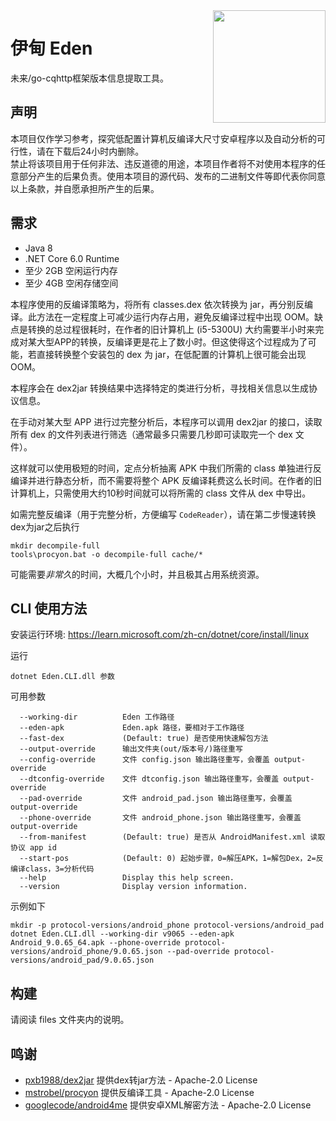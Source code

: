 <img align="right" src="docs/eden.png" width="180"/>

# 伊甸 Eden

未来/go-cqhttp框架版本信息提取工具。

## 声明

本项目仅作学习参考，探究低配置计算机反编译大尺寸安卓程序以及自动分析的可行性，请在下载后24小时内删除。  
禁止将该项目用于任何非法、违反道德的用途，本项目作者将不对使用本程序的任意部分产生的后果负责。使用本项目的源代码、发布的二进制文件等即代表你同意以上条款，并自愿承担所产生的后果。

## 需求

* Java 8
* .NET Core 6.0 Runtime
* 至少 2GB 空闲运行内存
* 至少 4GB 空闲存储空间

本程序使用的反编译策略为，将所有 classes.dex 依次转换为 jar，再分别反编译。此方法在一定程度上可减少运行内存占用，避免反编译过程中出现 OOM。缺点是转换的总过程很耗时，在作者的旧计算机上 (i5-5300U) 大约需要半小时来完成对某大型APP的转换，反编译更是花上了数小时。但这使得这个过程成为了可能，若直接转换整个安装包的 dex 为 jar，在低配置的计算机上很可能会出现 OOM。

本程序会在 dex2jar 转换结果中选择特定的类进行分析，寻找相关信息以生成协议信息。

在手动对某大型 APP 进行过完整分析后，本程序可以调用 dex2jar 的接口，读取所有 dex 的文件列表进行筛选（通常最多只需要几秒即可读取完一个 dex 文件）。

这样就可以使用极短的时间，定点分析抽离 APK 中我们所需的 class 单独进行反编译并进行静态分析，而不需要将整个 APK 反编译耗费这么长时间。在作者的旧计算机上，只需使用大约10秒时间就可以将所需的 class 文件从 dex 中导出。

如需完整反编译（用于完整分析，方便编写 `CodeReader`），请在第二步慢速转换dex为jar之后执行
```shell
mkdir decompile-full
tools\procyon.bat -o decompile-full cache/*
```
可能需要*非常久*的时间，大概几个小时，并且极其占用系统资源。

## CLI 使用方法

安装运行环境: https://learn.microsoft.com/zh-cn/dotnet/core/install/linux

运行
```shell
dotnet Eden.CLI.dll 参数
```
可用参数
```shell
  --working-dir          Eden 工作路径
  --eden-apk             Eden.apk 路径，要相对于工作路径
  --fast-dex             (Default: true) 是否使用快速解包方法
  --output-override      输出文件夹(out/版本号/)路径重写
  --config-override      文件 config.json 输出路径重写，会覆盖 output-override
  --dtconfig-override    文件 dtconfig.json 输出路径重写，会覆盖 output-override
  --pad-override         文件 android_pad.json 输出路径重写，会覆盖 output-override
  --phone-override       文件 android_phone.json 输出路径重写，会覆盖 output-override
  --from-manifest        (Default: true) 是否从 AndroidManifest.xml 读取协议 app id
  --start-pos            (Default: 0) 起始步骤，0=解压APK，1=解包Dex，2=反编译class，3=分析代码
  --help                 Display this help screen.
  --version              Display version information.
```
示例如下
```shell
mkdir -p protocol-versions/android_phone protocol-versions/android_pad
dotnet Eden.CLI.dll --working-dir v9065 --eden-apk Android_9.0.65_64.apk --phone-override protocol-versions/android_phone/9.0.65.json --pad-override protocol-versions/android_pad/9.0.65.json
```

## 构建

请阅读 files 文件夹内的说明。

## 鸣谢

* [pxb1988/dex2jar](https://github.com/pxb1988/dex2jar) 提供dex转jar方法 - Apache-2.0 License
* [mstrobel/procyon](https://github.com/mstrobel/procyon) 提供反编译工具 - Apache-2.0 License
* [googlecode/android4me](https://code.google.com/archive/p/android4me) 提供安卓XML解密方法 - Apache-2.0 License
